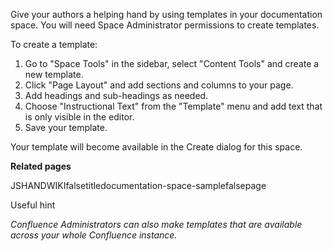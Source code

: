 Give your authors a helping hand by using templates in your
documentation space. You will need Space Administrator permissions to
create templates.

To create a template:

1.  Go to \"Space Tools\" in the sidebar, select \"Content Tools\" and
    create a new template.
2.  Click \"Page Layout\" and add sections and columns to your page.
3.  Add headings and sub-headings as needed.
4.  Choose \"Instructional Text\" from the \"Template\" menu and add
    text that is only visible in the editor.
5.  Save your template.

Your template will become available in the Create dialog for this space.

**Related pages**

JSHANDWIKIfalsetitledocumentation-space-samplefalsepage

Useful hint

*Confluence Administrators can also make templates that are available
across your whole Confluence instance.*
